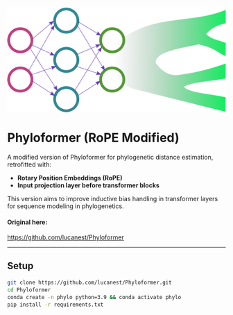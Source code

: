<p align="center">
  <img src="./figures/phyloformer_color.png">
</p>

# Phyloformer (RoPE Modified)

A modified version of Phyloformer for phylogenetic distance estimation, retrofitted with:

- **Rotary Position Embeddings (RoPE)**
- **Input projection layer before transformer blocks**

This version aims to improve inductive bias handling in transformer layers for sequence modeling in phylogenetics.

#### Original here:
https://github.com/lucanest/Phyloformer

---

## Setup

```bash
git clone https://github.com/lucanest/Phyloformer.git
cd Phyloformer
conda create -n phylo python=3.9 && conda activate phylo
pip install -r requirements.txt
